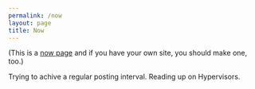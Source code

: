 ```yaml
---
permalink: /now
layout: page
title: Now
---
```

(This is a [now page](https://nownownow.com/about) and if you have your own site, you should make one, too.)

Trying to achive a regular posting interval. Reading up on Hypervisors.


